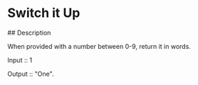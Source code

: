 # Switch it Up

## Description

When provided with a number between 0-9, return it in words.

Input :: 1

Output :: "One".
